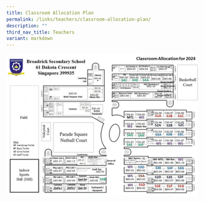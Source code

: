 ```yaml
---
title: Classroom Allocation Plan
permalink: /links/teachers/classroom-allocation-plan/
description: ""
third_nav_title: Teachers
variant: markdown
---
```

![](/images/2024/class%20allocation%202024.jpeg)